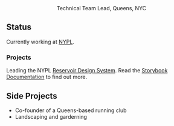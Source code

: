 <div align="center">
Technical Team Lead, Queens, NYC
</div>

## Status

Currently working at [NYPL](http://nypl.org).
 
### Projects

Leading the NYPL [Reservoir Design System](https://github.com/NYPL/nypl-design-system). Read the [Storybook Documentation](https://nypl.github.io/nypl-design-system/reservoir/v1/?path=/story/welcome--page) to find out more.

## Side Projects

- Co-founder of a Queens-based running club
- Landscaping and garderning
